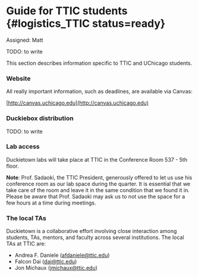 # Guide for TTIC students {#logistics_TTIC status=ready}

Assigned: Matt

TODO: to write

This section describes information specific to TTIC and UChicago students.

### Website

All really important information, such as deadlines, are available via Canvas:

[http://canvas.uchicago.edu](http://canvas.uchicago.edu)

### Duckiebox distribution

TODO: to write

### Lab access

Duckietown labs will take place at TTIC in the Conference Room 537 - 5th floor.

**Note**: Prof. Sadaoki, the TTIC President, generously offered to let us use his conference room as our lab space during the quarter. It is essential that we take care of the room and leave it in the same condition that we found it in. Please be aware that Prof. Sadaoki may ask us to not use the space for a few hours at a time during meetings.

### The local TAs

Duckietown is a collaborative effort involving close interaction among students, TAs, mentors, and faculty across several institutions. The local TAs at TTIC are:

* Andrea F. Daniele (afdaniele@ttic.edu)
* Falcon Dai (dai@ttic.edu)
* Jon Michaux (jmichaux@ttic.edu)
